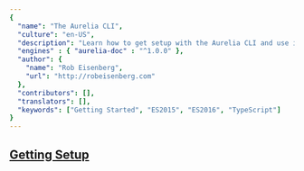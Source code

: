 ```yaml
---
{
  "name": "The Aurelia CLI",
  "culture": "en-US",
  "description": "Learn how to get setup with the Aurelia CLI and use its basic capabilities.",
  "engines" : { "aurelia-doc" : "^1.0.0" },
  "author": {
  	"name": "Rob Eisenberg",
  	"url": "http://robeisenberg.com"
  },
  "contributors": [],
  "translators": [],
  "keywords": ["Getting Started", "ES2015", "ES2016", "TypeScript"]
}
---
```

## [Getting Setup](aurelia-doc://section/1/version/1.0.0)
